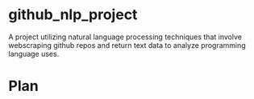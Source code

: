 # github_nlp_project
A project utilizing natural language processing techniques that involve webscraping github repos and return text data to analyze programming language uses.

# Plan
